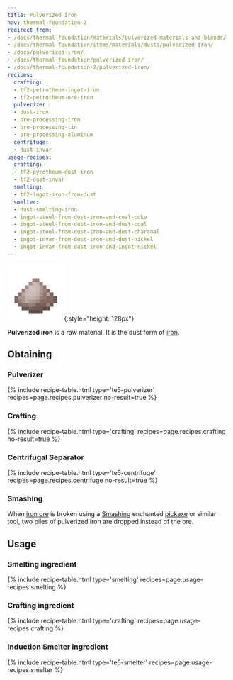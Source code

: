 ```yaml
---
title: Pulverized Iron
nav: thermal-foundation-2
redirect_from:
- /docs/thermal-foundation/materials/pulverized-materials-and-blends/
- /docs/thermal-foundation/items/materials/dusts/pulverized-iron/
- /docs/pulverized-iron/
- /docs/thermal-foundation/pulverized-iron/
- /docs/thermal-foundation-2/pulverized-iron/
recipes:
  crafting:
  - tf2-petrotheum-ingot-iron
  - tf2-petrotheum-ore-iron
  pulverizer:
  - dust-iron
  - ore-processing-iron
  - ore-processing-tin
  - ore-processing-aluminum
  centrifuge:
  - dust-invar
usage-recipes:
  crafting:
  - tf2-pyrotheum-dust-iron
  - tf2-dust-invar
  smelting:
  - tf2-ingot-iron-from-dust
  smelter:
  - dust-smelting-iron
  - ingot-steel-from-dust-iron-and-coal-coke
  - ingot-steel-from-dust-iron-and-dust-coal
  - ingot-steel-from-dust-iron-and-dust-charcoal
  - ingot-invar-from-dust-iron-and-dust-nickel
  - ingot-invar-from-dust-iron-and-ingot-nickel
---
```


![Pulverized iron](/assets/images/thermal-foundation-2/dust-iron.png){:style="height: 128px"}


**Pulverized iron** is a raw material. It is the dust form of
[iron](https://minecraft.gamepedia.com/Iron_Ingot).


Obtaining
---------

### Pulverizer
{% include recipe-table.html type='te5-pulverizer' recipes=page.recipes.pulverizer no-result=true %}

### Crafting
{% include recipe-table.html type='crafting' recipes=page.recipes.crafting no-result=true %}

### Centrifugal Separator
{% include recipe-table.html type='te5-centrifuge' recipes=page.recipes.centrifuge no-result=true %}

### Smashing
When [iron ore](https://minecraft.gamepedia.com/Iron_Ore) is broken using a
[Smashing](/docs/1.12/cofh-core-4/smashing/) enchanted
[pickaxe](https://minecraft.gamepedia.com/Pickaxe) or similar tool, two piles of
pulverized iron are dropped instead of the ore.


Usage
-----

### Smelting ingredient
{% include recipe-table.html type='smelting' recipes=page.usage-recipes.smelting %}

### Crafting ingredient
{% include recipe-table.html type='crafting' recipes=page.usage-recipes.crafting %}

### Induction Smelter ingredient
{% include recipe-table.html type='te5-smelter' recipes=page.usage-recipes.smelter %}
